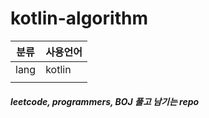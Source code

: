 # kotlin-algorithm

|분류|사용언어|
|---|---|
|lang|kotlin|
|||



##### leetcode, programmers, BOJ 풀고 남기는 repo
